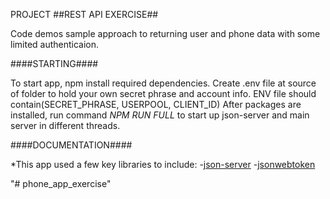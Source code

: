 PROJECT
##REST API EXERCISE##

Code demos sample approach to returning user and phone data with some limited authenticaion.

####STARTING####

To start app, npm install required dependencies.
Create .env file at source of folder to hold your own secret phrase and account info.  ENV file should contain(SECRET_PHRASE, USERPOOL, CLIENT_ID)
After packages are installed, run command *NPM RUN FULL* to start up json-server and main server
in different threads.

####DOCUMENTATION####

*This app used a few key libraries to include: 
-[json-server](https://www.npmjs.com/package/json-server)
-[jsonwebtoken](https://www.npmjs.com/package/jsonwebtoken)

"# phone_app_exercise" 
